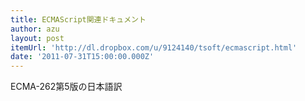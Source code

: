 ```yaml
---
title: ECMAScript関連ドキュメント
author: azu
layout: post
itemUrl: 'http://dl.dropbox.com/u/9124140/tsoft/ecmascript.html'
date: '2011-07-31T15:00:00.000Z'
---
```

ECMA-262第5版の日本語訳
